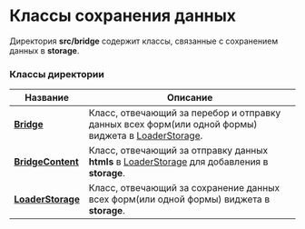 # Классы сохранения данных

Директория **src/bridge** содержит классы, связанные с сохранением данных в **storage**.

### Классы директории

| Название                                         | Описание                                                                                                                          |
|--------------------------------------------------|-----------------------------------------------------------------------------------------------------------------------------------|
| **[Bridge](BRIDGE.md)**                          | Класс, отвечающий за перебор и отправку данных всех форм(или одной формы) виджета в [LoaderStorage](./storage/LOADERSTORAGE.md).  |
| **[BridgeContent](BRIDGECONTENT.md)**            | Класс, отвечающий за отправку данных **htmls** в [LoaderStorage](./storage/LOADERSTORAGE.md) для добавления в **storage**.        |
| **[LoaderStorage](./storage/LOADERSTORAGE.md)**  | Класс, отвечающий за сохранение данных всех форм(или одной формы) виджета в **storage**.                                          |

